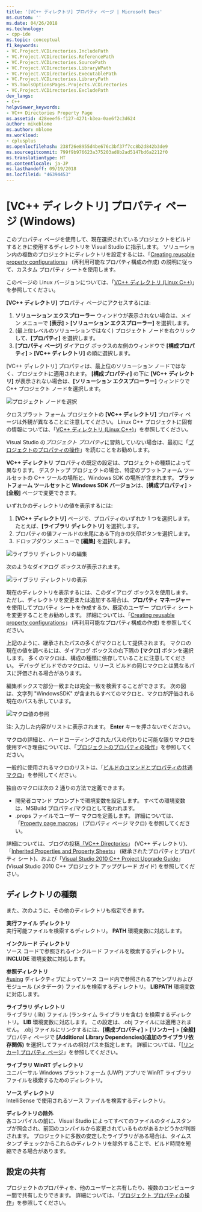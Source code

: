 ```yaml
---
title: '[VC++ ディレクトリ] プロパティ ページ | Microsoft Docs'
ms.custom: ''
ms.date: 04/26/2018
ms.technology:
- cpp-ide
ms.topic: conceptual
f1_keywords:
- VC.Project.VCDirectories.IncludePath
- VC.Project.VCDirectories.ReferencePath
- VC.Project.VCDirectories.SourcePath
- VC.Project.VCDirectories.LibraryWPath
- VC.Project.VCDirectories.ExecutablePath
- VC.Project.VCDirectories.LibraryPath
- VS.ToolsOptionsPages.Projects.VCDirectories
- VC.Project.VCDirectories.ExcludePath
dev_langs:
- C++
helpviewer_keywords:
- VC++ Directories Property Page
ms.assetid: 428eeef6-f127-4271-b3ea-0ae6f2c3d624
author: mikeblome
ms.author: mblome
ms.workload:
- cplusplus
ms.openlocfilehash: 238f26e8955d4be676c3bf37f7cc8b2d842b3de9
ms.sourcegitcommit: 799f9b976623a375203ad8b2ad5147bd6a2212f0
ms.translationtype: HT
ms.contentlocale: ja-JP
ms.lasthandoff: 09/19/2018
ms.locfileid: "46394453"
---
```

# <a name="vc-directories-property-page-windows"></a>[VC++ ディレクトリ] プロパティ ページ (Windows)

このプロパティ ページを使用して、現在選択されているプロジェクトをビルドするときに使用するディレクトリを Visual Studio に指示します。 ソリューション内の複数のプロジェクトにディレクトリを設定するには、「[Creating reusable property configurations](working-with-project-properties.md#bkmkPropertySheets)」 (再利用可能なプロパティ構成の作成) の説明に従って、カスタム プロパティ シートを使用します。

このページの Linux バージョンについては、「[VC++ ディレクトリ (Linux C++)](../linux/prop-pages/directories-linux.md)」を参照してください。

**[VC++ ディレクトリ]** プロパティ ページにアクセスするには:

1. **ソリューション エクスプローラー** ウィンドウが表示されない場合は、メイン メニューで **[表示]** > **[ソリューション エクスプローラー]** を選択します。
1. (最上位レベルのソリューションではなく) プロジェクト ノードを右クリックして、**[プロパティ]** を選択します。
1. **[プロパティ ページ]** ダイアログ ボックスの左側のウィンドウで **[構成プロパティ]** > **[VC++ ディレクトリ]** の順に選択します。

[VC++ ディレクトリ] プロパティは、最上位のソリューション ノードではなく、プロジェクトに適用されます。 **[構成プロパティ]** の下に **[VC++ ディレクトリ]** が表示されない場合は、**[ソリューション エクスプローラー]** ウィンドウで C++ プロジェクト ノードを選択します。

![プロジェクト ノードを選択](media/vcppdir.png "プロジェクト ノードを選択して、VC++ ディレクトリのプロパティを表示する")

クロスプラット フォーム プロジェクトの **[VC++ ディレクトリ]** プロパティ ページは外観が異なることに注意してください。 Linux C++ プロジェクトに固有の情報については、「[VC++ ディレクトリ (Linux C++)](../linux/prop-pages/directories-linux.md)」を参照してください。

Visual Studio の*プロジェクト プロパティ*に習熟していない場合は、最初に「[プロジェクトのプロパティの操作](working-with-project-properties.md)」を読むことをお勧めします。

**VC++ ディレクトリ** プロパティの既定の設定は、プロジェクトの種類によって異なります。 デスクトップ プロジェクトの場合、特定のプラットフォーム ツールセットの C++ ツールの場所と、Windows SDK の場所が含まれます。 **プラットフォーム ツールセット**と **Windows SDK バージョン**は、**[構成プロパティ]** > **[全般]** ページで変更できます。

いずれかのディレクトリの値を表示するには:

1. **[VC++ ディレクトリ]** ページで、プロパティのいずれか 1 つを選択します。 たとえば、**[ライブラリ ディレクトリ]** を選択します。
1. プロパティの値フィールドの末尾にある下向きの矢印ボタンを選択します。
1. ドロップダウン メニューで **[編集]** を選択します。

![ライブラリ ディレクトリの編集](media/vcppdir_libdir_edit.png "ライブラリ パスを編集するためのダイアログ")

次のようなダイアログ ボックスが表示されます。

![ライブラリ ディレクトリの表示](media/vcppdir_libdir.png "ライブラリ パスを削除するためのダイアログ")

現在のディレクトリを表示するには、このダイアログ ボックスを使用します。 ただし、ディレクトリを変更または追加する場合は、**プロパティ マネージャー**を使用してプロパティ シートを作成するか、既定のユーザー プロパティ シートを変更することをお勧めします。 詳細については、「[Creating reusable property configurations](working-with-project-properties.md#bkmkPropertySheets)」 (再利用可能なプロパティ構成の作成) を参照してください。

上記のように、継承されたパスの多くがマクロとして提供されます。  マクロの現在の値を調べるには、ダイアログ ボックスの右下隅の **[マクロ]** ボタンを選択します。 多くのマクロは、構成の種類に依存していることに注意してください。 デバッグ ビルドでのマクロは、リリース ビルドの同じマクロとは異なるパスに評価される場合があります。

編集ボックスで部分一致または完全一致を検索することができます。 次の図は、文字列 "WindowsSDK" が含まれるすべてのマクロと、マクロが評価される現在のパスも示しています。

![マクロ値の参照](media/vcppdir_libdir_macros.png "マクロを編集するためのダイアログ")

注: 入力した内容がリストに表示されます。 **Enter** キーを押さないでください。

マクロの詳細と、ハードコーディングされたパスの代わりに可能な限りマクロを使用すべき理由については、「[プロジェクトのプロパティの操作](../ide/working-with-project-properties.md#bkmkPropertiesVersusMacros)」を参照してください。

一般的に使用されるマクロのリストは、「[ビルドのコマンドとプロパティの共通マクロ](https://docs.microsoft.com/en-us/cpp/ide/common-macros-for-build-commands-and-properties)」を参照してください。

独自のマクロは次の 2 通りの方法で定義できます。
-   開発者コマンド プロンプトで環境変数を設定します。 すべての環境変数は、MSBuild プロパティ/マクロとして扱われます。
-   .props ファイルでユーザー マクロを定義します。 詳細については、「[Property page macros](working-with-project-properties.md#bkmkPropertiesVersusMacros)」 (プロパティ ページ マクロ) を参照してください。

詳細については、ブログの投稿[「VC++ Directories](http://blogs.msdn.com/b/vsproject/archive/2009/07/07/vc-directories.aspx)」 (VC++ ディレクトリ)、「[Inherited Properties and Property Sheets](http://blogs.msdn.com/b/vsproject/archive/2009/06/23/inherited-properties-and-property-sheets.aspx)」 (継承されたプロパティとプロパティ シート)、および「[Visual Studio 2010 C++ Project Upgrade Guide](http://blogs.msdn.com/b/vcblog/archive/2010/03/02/visual-studio-2010-c-project-upgrade-guide.aspx)」 (Visual Studio 2010 C++ プロジェクト アップグレード ガイド) を参照してください。

## <a name="directory-types"></a>ディレクトリの種類

また、次のように、その他のディレクトリも指定できます。

**実行ファイル ディレクトリ**<br/>
実行可能ファイルを検索するディレクトリ。 **PATH** 環境変数に対応します。

**インクルード ディレクトリ**<br/>
ソース コードで参照されるインクルード ファイルを検索するディレクトリ。 **INCLUDE** 環境変数に対応します。

**参照ディレクトリ**<br/>
[#using](../preprocessor/hash-using-directive-cpp.md) ディレクティブによってソース コード内で参照されるアセンブリおよびモジュール (メタデータ) ファイルを検索するディレクトリ。 **LIBPATH** 環境変数に対応します。

**ライブラリ ディレクトリ**<br/>
ライブラリ (.lib) ファイル (ランタイム ライブラリを含む) を検索するディレクトリ。 **LIB** 環境変数に対応します。 この設定は、.obj ファイルには適用されません。 .obj ファイルにリンクするには、**[構成プロパティ]** > **[リンカー]** > **[全般]** プロパティ ページで **[Additional Library Dependencies]\(追加のライブラリ依存関係\)** を選択してファイルの相対パスを指定します。 詳細については、「[[リンカー] プロパティ ページ](../ide/linker-property-pages.md)」を参照してください。

**ライブラリ WinRT ディレクトリ**<br/>
ユニバーサル Windows プラットフォーム (UWP) アプリで WinRT ライブラリ ファイルを検索するためのディレクトリ。

**ソース ディレクトリ**<br/>
IntelliSense で使用されるソース ファイルを検索するディレクトリ。

**ディレクトリの除外**<br/>
各コンパイルの前に、Visual Studio によってすべてのファイルのタイムスタンプが照会され、前回のコンパイルから変更されているものがあるかどうかが判断されます。 プロジェクトに多数の安定したライブラリがある場合は、タイムスタンプ チェックからこれらのディレクトリを除外することで、ビルド時間を短縮できる場合があります。

## <a name="sharing-the-settings"></a>設定の共有

プロジェクトのプロパティを、他のユーザーと共有したり、複数のコンピューター間で共有したりできます。 詳細については、「[プロジェクト プロパティの操作](../ide/working-with-project-properties.md)」を参照してください。
